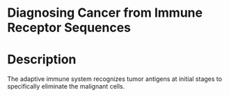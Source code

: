 # Diagnosing Cancer from Immune Receptor Sequences 

# Description

The adaptive immune system recognizes tumor antigens at initial stages to specifically eliminate the malignant cells. 